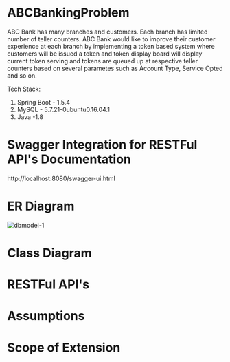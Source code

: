 # ABCBankingProblem
ABC Bank has many branches and customers. Each branch has limited number of teller counters. ABC Bank would like to improve their customer experience at each branch by implementing a token based system where customers will be issued a token and token display board will display current token serving and tokens are queued up at respective teller counters based on several parametes such as Account Type, Service Opted and so on.

Tech Stack:
1. Spring Boot - 1.5.4
2. MySQL - 5.7.21-0ubuntu0.16.04.1
3. Java -1.8

# Swagger Integration for RESTFul API's Documentation

http://localhost:8080/swagger-ui.html

# ER Diagram

![dbmodel-1](https://user-images.githubusercontent.com/20350389/36408614-7ffb8852-162c-11e8-9f16-46265dd68fe6.png)

# Class Diagram

# RESTFul API's

# Assumptions

# Scope of Extension
